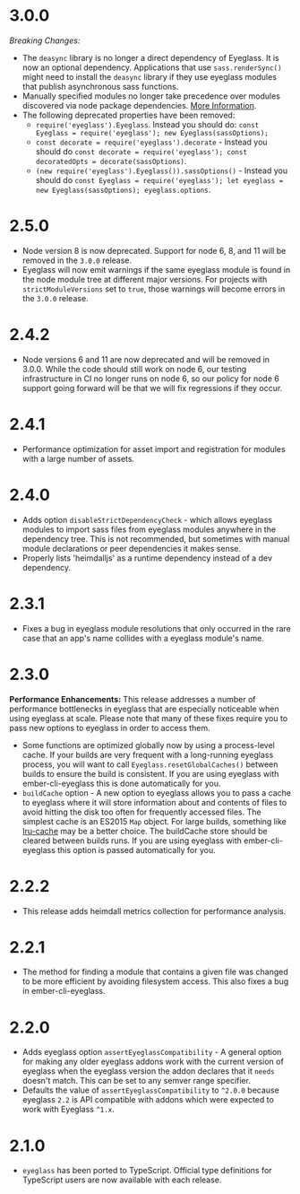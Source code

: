 # 3.0.0

*Breaking Changes:*

* The `deasync` library is no longer a direct dependency of Eyeglass. It is now
  an optional dependency. Applications that use `sass.renderSync()` might need
  to install the `deasync` library if they use eyeglass modules that publish
  asynchronous sass functions.
* Manually specified modules no longer take precedence over modules discovered
  via node package dependencies. [More Information](https://github.com/linkedin/eyeglass/commit/9d9500abd90414ea9bec7c60465f2bdd42e496ef).
* The following deprecated properties have been removed:
  * `require('eyeglass').Eyeglass`. Instead you should do: `const Eyeglass = require('eyeglass'); new Eyeglass(sassOptions);`
  * `const decorate = require('eyeglass').decorate` - Instead you should do `const decorate = require('eyeglass'); const decoratedOpts = decorate(sassOptions)`.
  * `(new require('eyeglass').Eyeglass()).sassOptions()` - Instead you should do `const Eyeglass = require('eyeglass'); let eyeglass = new Eyeglass(sassOptions); eyeglass.options`.

# 2.5.0

* Node version 8 is now deprecated. Support for node 6, 8, and 11 will be
  removed in the `3.0.0` release.
* Eyeglass will now emit warnings if the same eyeglass module is found in the
  node module tree at different major versions. For projects with
  `strictModuleVersions` set to `true`, those warnings will become errors in the
  `3.0.0` release.

# 2.4.2

* Node versions 6 and 11 are now deprecated and will be removed in
  3.0.0. While the code should still work on node 6, our testing
  infrastructure in CI no longer runs on node 6, so our policy for node
  6 support going forward will be that we will fix regressions if they
  occur.

# 2.4.1

* Performance optimization for asset import and registration for modules with a
  large number of assets.

# 2.4.0

* Adds option `disableStrictDependencyCheck` - which allows eyeglass modules to
  import sass files from eyeglass modules anywhere in the dependency tree. This
  is not recommended, but sometimes with manual module declarations or peer
  dependencies it makes sense.
* Properly lists 'heimdalljs' as a runtime dependency instead of a
  dev dependency.

# 2.3.1

* Fixes a bug in eyeglass module resolutions that only occurred in the rare
  case that an app's name collides with a eyeglass module's name.

# 2.3.0

**Performance Enhancements:** This release addresses a number of performance
bottlenecks in eyeglass that are especially noticeable when using eyeglass at
scale. Please note that many of these fixes require you to pass new options
to eyeglass in order to access them.

* Some functions are optimized globally now by using a process-level cache.
  If your builds are very frequent with a long-running eyeglass process, you
  will want to call `Eyeglass.resetGlobalCaches()` between builds to ensure
  the build is consistent. If you are using eyeglass with ember-cli-eyeglass
  this is done automatically for you.
* `buildCache` option - A new option to eyeglass allows you to pass a cache
  to eyeglass where it will store information about and contents of files to
  avoid hitting the disk too often for frequently accessed files. The simplest
  cache is an ES2015 `Map` object. For large builds, something like
  [lru-cache](https://github.com/isaacs/node-lru-cache) may be a better choice.
  The buildCache store should be cleared between builds runs. If you are
  using eyeglass with ember-cli-eyeglass this option is passed automatically
  for you.

# 2.2.2

* This release adds heimdall metrics collection for performance analysis.

# 2.2.1

* The method for finding a module that contains a given file was changed to be more efficient by avoiding filesystem access. This also fixes a bug in ember-cli-eyeglass.

# 2.2.0
* Adds eyeglass option `assertEyeglassCompatibility` - A general option
  for making any older eyeglass addons work with the current version of
  eyeglass when the eyeglass version the addon declares that it `needs`
  doesn't match. This can be set to any semver range specifier.
* Defaults the value of `assertEyeglassCompatibility` to `^2.0.0` because
  eyeglass `2.2` is API compatible with addons which were expected to work
  with Eyeglass `^1.x`.

# 2.1.0
* `eyeglass` has been ported to TypeScript. Official type definitions for TypeScript users are now available with each release.
